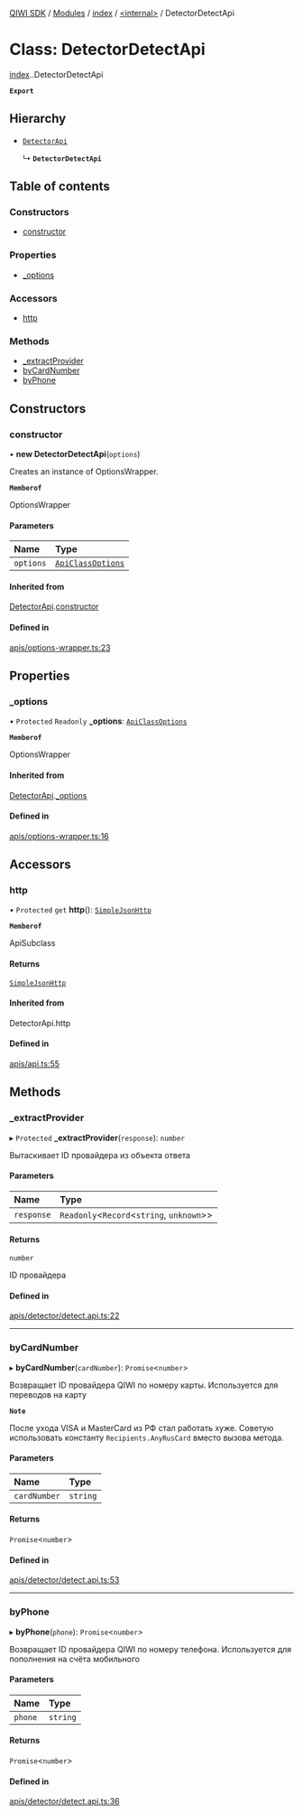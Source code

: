 [QIWI SDK](../README.md) / [Modules](../modules.md) / [index](../modules/index.md) / [<internal\>](../modules/index._internal_.md) / DetectorDetectApi

# Class: DetectorDetectApi

[index](../modules/index.md).[<internal>](../modules/index._internal_.md).DetectorDetectApi

**`Export`**

## Hierarchy

- [`DetectorApi`](index._internal_.DetectorApi.md)

  ↳ **`DetectorDetectApi`**

## Table of contents

### Constructors

- [constructor](index._internal_.DetectorDetectApi.md#constructor)

### Properties

- [\_options](index._internal_.DetectorDetectApi.md#_options)

### Accessors

- [http](index._internal_.DetectorDetectApi.md#http)

### Methods

- [\_extractProvider](index._internal_.DetectorDetectApi.md#_extractprovider)
- [byCardNumber](index._internal_.DetectorDetectApi.md#bycardnumber)
- [byPhone](index._internal_.DetectorDetectApi.md#byphone)

## Constructors

### constructor

• **new DetectorDetectApi**(`options`)

Creates an instance of OptionsWrapper.

**`Memberof`**

OptionsWrapper

#### Parameters

| Name | Type |
| :------ | :------ |
| `options` | [`ApiClassOptions`](../interfaces/index._internal_.ApiClassOptions.md) |

#### Inherited from

[DetectorApi](index._internal_.DetectorApi.md).[constructor](index._internal_.DetectorApi.md#constructor)

#### Defined in

[apis/options-wrapper.ts:23](https://github.com/AlexXanderGrib/node-qiwi-sdk/blob/8cf62fb/src/apis/options-wrapper.ts#L23)

## Properties

### \_options

• `Protected` `Readonly` **\_options**: [`ApiClassOptions`](../interfaces/index._internal_.ApiClassOptions.md)

**`Memberof`**

OptionsWrapper

#### Inherited from

[DetectorApi](index._internal_.DetectorApi.md).[_options](index._internal_.DetectorApi.md#_options)

#### Defined in

[apis/options-wrapper.ts:16](https://github.com/AlexXanderGrib/node-qiwi-sdk/blob/8cf62fb/src/apis/options-wrapper.ts#L16)

## Accessors

### http

• `Protected` `get` **http**(): [`SimpleJsonHttp`](index.QIWI.SimpleJsonHttp.md)

**`Memberof`**

ApiSubclass

#### Returns

[`SimpleJsonHttp`](index.QIWI.SimpleJsonHttp.md)

#### Inherited from

DetectorApi.http

#### Defined in

[apis/api.ts:55](https://github.com/AlexXanderGrib/node-qiwi-sdk/blob/8cf62fb/src/apis/api.ts#L55)

## Methods

### \_extractProvider

▸ `Protected` **_extractProvider**(`response`): `number`

Вытаскивает ID провайдера из объекта ответа

#### Parameters

| Name | Type |
| :------ | :------ |
| `response` | `Readonly`<`Record`<`string`, `unknown`\>\> |

#### Returns

`number`

ID провайдера

#### Defined in

[apis/detector/detect.api.ts:22](https://github.com/AlexXanderGrib/node-qiwi-sdk/blob/8cf62fb/src/apis/detector/detect.api.ts#L22)

___

### byCardNumber

▸ **byCardNumber**(`cardNumber`): `Promise`<`number`\>

Возвращает ID провайдера QIWI по номеру карты.
Используется для переводов на карту

**`Note`**

После ухода VISA и MasterCard из РФ стал работать хуже.
Советую использовать константу `Recipients.AnyRusCard` вместо вызова метода.

#### Parameters

| Name | Type |
| :------ | :------ |
| `cardNumber` | `string` |

#### Returns

`Promise`<`number`\>

#### Defined in

[apis/detector/detect.api.ts:53](https://github.com/AlexXanderGrib/node-qiwi-sdk/blob/8cf62fb/src/apis/detector/detect.api.ts#L53)

___

### byPhone

▸ **byPhone**(`phone`): `Promise`<`number`\>

Возвращает ID провайдера QIWI по номеру телефона.
Используется для пополнения на счёта мобильного

#### Parameters

| Name | Type |
| :------ | :------ |
| `phone` | `string` |

#### Returns

`Promise`<`number`\>

#### Defined in

[apis/detector/detect.api.ts:36](https://github.com/AlexXanderGrib/node-qiwi-sdk/blob/8cf62fb/src/apis/detector/detect.api.ts#L36)
